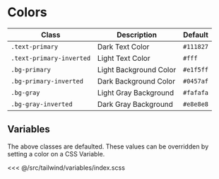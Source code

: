 # Colors

<div class="mds">

| Class                    | Description            | Default                                                                                   |
| ------------------------ | ---------------------- | ----------------------------------------------------------------------------------------- |
| `.text-primary`          | Dark Text Color        | <span class="inline-block w-32 h-16 border" style="background: #111827"></span> `#111827` |
| `.text-primary-inverted` | Light Text Color       | <span class="inline-block w-32 h-16 border" style="background: #fff"></span> `#fff`       |
| `.bg-primary`            | Light Background Color | <span class="inline-block w-32 h-16 border" style="background: #e1f5ff"></span> `#e1f5ff` |
| `.bg-primary-inverted`   | Dark Background Color  | <span class="inline-block w-32 h-16 border" style="background: #0457af"></span> `#0457af` |
| `.bg-gray`               | Light Gray Background  | <span class="inline-block w-32 h-16 border" style="background: #fafafa"></span> `#fafafa` |
| `.bg-gray-inverted`      | Dark Gray Background   | <span class="inline-block w-32 h-16 border" style="background: #e8e8e8"></span> `#e8e8e8` |

</div>

## Variables

The above classes are defaulted. These values can be overridden by setting a color on a CSS Variable.

<<< @/src/tailwind/variables/index.scss
